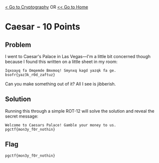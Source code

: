 [< Go to Cryptography](/Cryptography) OR [<< Go to Home](/)
# Caesar - 10 Points
## Problem
I went to Caesar's Palace in Las Vegas—I'm a little bit concerned though because I found this written on a little sheet in my room: 

`Iqxoayq fa Omqemde Bmxmoq! Smynxq kagd yazqk fa ge. bsofr{yaz3k_r0d_zaftuz}` 

Can you make something out of it? All I see is jibberish.

## Solution
Running this through a simple ROT-12 will solve the solution and reveal the secret message:

`Welcome to Caesars Palace! Gamble your money to us. pgctf{mon3y_f0r_nothin}`

## Flag
`pgctf{mon3y_f0r_nothin}`
